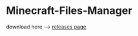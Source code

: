 # Minecraft-Files-Manager
download here --> [releases page](https://github.com/Aqua47/Minecraft-Files-Manager/releases)
